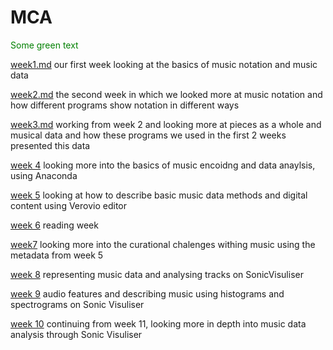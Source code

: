 # MCA

<font color="green"> Some green text </font>

[week1.md](wekk1.md) our first week looking at the basics of music notation and music data

[week2.md](week2.md) the second week in which we looked more at music notation and how different programs show notation in different ways

[week3.md](week3.md) working from week 2 and looking more at pieces as a whole and musical data and how these programs we used in the first 2 weeks presented this data

[week 4](week4.md) looking more into the basics of music encoidng and data anaylsis, using Anaconda

[week 5](week5.md) looking at how to describe basic music data methods and digital content using Verovio editor

[week 6](week6.md) reading week

[week7](week7.md) looking more into the curational chalenges withing music using the metadata from week 5

[week 8](week8.md) representing music data and analysing tracks on SonicVisuliser

[week 9](week9.md) audio features and describing music using histograms and spectrograms on Sonic Visuliser

[week 10](week10.md) continuing from week 11, looking more in depth into music data analysis through Sonic Visuliser  
